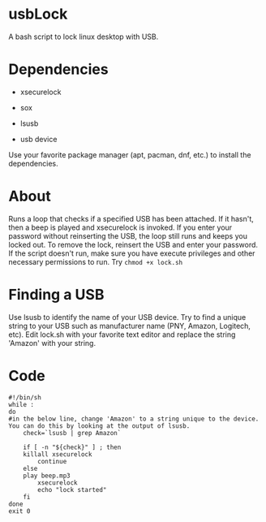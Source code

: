 # usbLock
A bash script to lock linux desktop with USB.

# Dependencies
- xsecurelock

- sox

- lsusb

- usb device

Use your favorite package manager (apt, pacman, dnf, etc.) to install the dependencies.

# About
Runs a loop that checks if a specified USB has been attached. If it hasn't, then a beep is played and xsecurelock is invoked. If you enter your password without reinserting the USB, the loop still runs and keeps you locked out. To remove the lock, reinsert the USB and enter your password. If the script doesn't run, make sure you have execute privileges and other necessary permissions to run. Try ```chmod +x lock.sh```

# Finding a USB
Use lsusb to identify the name of your USB device. Try to find a unique string to your USB such as manufacturer name (PNY, Amazon, Logitech, etc). Edit lock.sh with your favorite text editor and replace the string 'Amazon' with your string.

# Code
```
#!/bin/sh
while :
do
#in the below line, change 'Amazon' to a string unique to the device. You can do this by looking at the output of lsusb.
    check=`lsusb | grep Amazon`

    if [ -n "${check}" ] ; then
	killall xsecurelock
        continue
    else
	play beep.mp3
    	xsecurelock
    	echo "lock started"
    fi
done
exit 0
```
